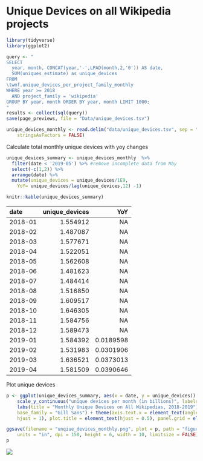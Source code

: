 Unique Devices on all Wikipedia projects
================

``` r
library(tidyverse)
library(ggplot2)
```

``` r
query <- "
SELECT
  year, month, CONCAT(year,'-',LPAD(month,2,'0')) AS date,
  SUM(uniques_estimate) as unique_devices
FROM 
\twmf.unique_devices_per_project_family_monthly
WHERE year >= 2018
  AND project_family = 'wikipedia'
GROUP BY year, month ORDER BY year, month LIMIT 1000;
"
results <- collect(sql(query))
save(page_previews, file = "Data/unique_devices.tsv")
```

``` r
unique_devices_monthly <- read.delim("data/unique_devices.tsv", sep = "\t", 
    stringsAsFactors = FALSE)
```

Calculate total monthly unique devices with yoy changes

``` r
unique_devices_summary <- unique_devices_monthly  %>%
  filter(date < '2019-05') %>% #remove incomplete data from May
  select(-c(1,2)) %>%
  arrange(date) %>%
  mutate(unique_devices = unique_devices/1E9,
    YoY= unique_devices/lag(unique_devices,12) -1)

knitr::kable(unique_devices_summary)
```

| date    |  unique\_devices|        YoY|
|:--------|----------------:|----------:|
| 2018-01 |         1.554912|         NA|
| 2018-02 |         1.487087|         NA|
| 2018-03 |         1.577671|         NA|
| 2018-04 |         1.522051|         NA|
| 2018-05 |         1.562608|         NA|
| 2018-06 |         1.481623|         NA|
| 2018-07 |         1.484414|         NA|
| 2018-08 |         1.516850|         NA|
| 2018-09 |         1.609517|         NA|
| 2018-10 |         1.646305|         NA|
| 2018-11 |         1.584756|         NA|
| 2018-12 |         1.589473|         NA|
| 2019-01 |         1.584392|  0.0189598|
| 2019-02 |         1.531983|  0.0301906|
| 2019-03 |         1.636521|  0.0373013|
| 2019-04 |         1.581509|  0.0390646|

Plot unique devices

``` r
p <- ggplot(unique_devices_summary, aes(x = date, y = unique_devices)) + geom_col(fill = "blue") + 
    scale_y_continuous("unique devices per month (in billions)", labels = polloi::compress) + 
    labs(title = "Monthly Unique Devices on All Wikipedias, 2018-2019") + ggthemes::theme_tufte(base_size = 12, 
    base_family = "Gill Sans") + theme(axis.text.x = element_text(angle = 45, 
    hjust = 1), plot.title = element_text(hjust = 0.5), panel.grid = element_line("gray70"))

ggsave(filename = "unqiue_devices_monthly.png", plot = p, path = "figures", 
    units = "in", dpi = 150, height = 6, width = 10, limitsize = FALSE)
p
```

![](figures/README_figsunnamed-chunk-5-1.png)

